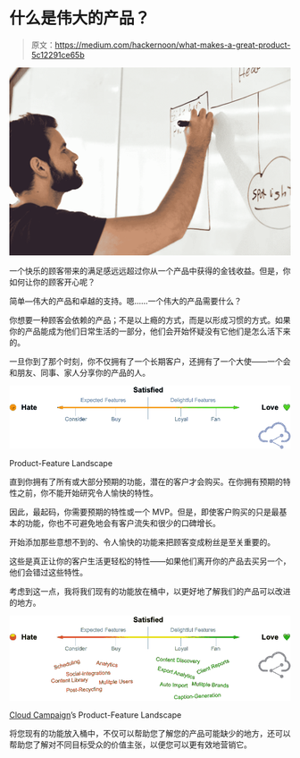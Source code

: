 # 什么是伟大的产品？

> 原文：<https://medium.com/hackernoon/what-makes-a-great-product-5c12291ce65b>

![](img/0d2e8b93ce2ba14dd41b2652bc2cbb36.png)

一个快乐的顾客带来的满足感远远超过你从一个产品中获得的金钱收益。但是，你如何让你的顾客开心呢？

简单—伟大的产品和卓越的支持。嗯……一个伟大的产品需要什么？

你想要一种顾客会依赖的产品；不是以上瘾的方式，而是以形成习惯的方式。如果你的产品能成为他们日常生活的一部分，他们会开始怀疑没有它他们是怎么活下来的。

一旦你到了那个时刻，你不仅拥有了一个长期客户，还拥有了一个大使——一个会和朋友、同事、家人分享你的产品的人。

![](img/780bc6156c900a55211118e6078b4d8a.png)

Product-Feature Landscape

直到你拥有了所有或大部分预期的功能，潜在的客户才会购买。在你拥有预期的特性之前，你不能开始研究令人愉快的特性。

因此，最起码，你需要预期的特性或一个 MVP。但是，即使客户购买的只是最基本的功能，你也不可避免地会有客户流失和很少的口碑增长。

开始添加那些意想不到的、令人愉快的功能来把顾客变成粉丝是至关重要的。

这些是真正让你的客户生活更轻松的特性——如果他们离开你的产品去买另一个，他们会错过这些特性。

考虑到这一点，我将我们现有的功能放在桶中，以更好地了解我们的产品可以改进的地方。

![](img/5875410c713758cd1adb6fa0c779fdab.png)

[Cloud Campaign](https://cloudcampaign.io)’s Product-Feature Landscape

将您现有的功能放入桶中，不仅可以帮助您了解您的产品可能缺少的地方，还可以帮助您了解对不同目标受众的价值主张，以便您可以更有效地营销它。